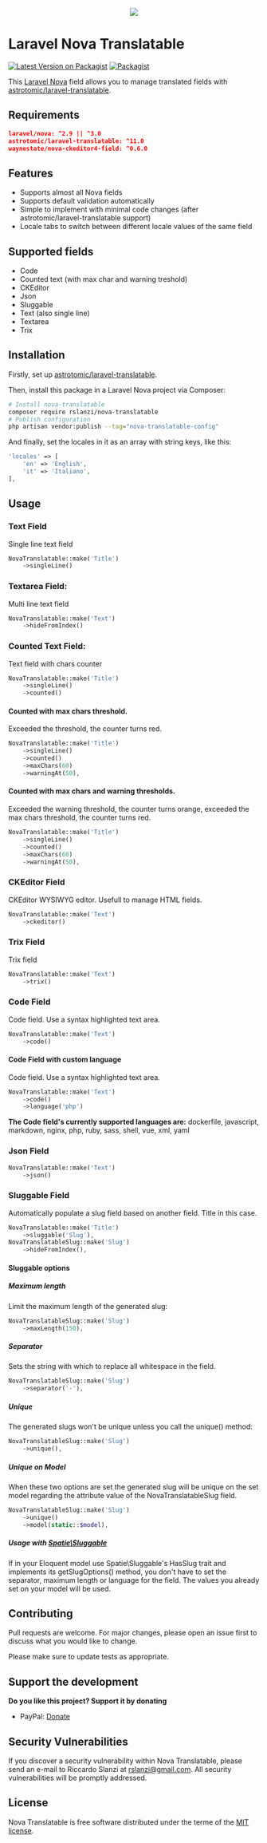 <p align="center"><img src="https://riccardoslanzi.com/img/nova-translatable.png"></p>
<h1>Laravel Nova Translatable</h1>

[![Latest Version on Packagist](https://img.shields.io/packagist/v/rslanzi/nova-translatable.svg?style=flat-square)](https://packagist.org/packages/rslanzi/nova-translatable)
[![Packagist](https://img.shields.io/packagist/l/rslanzi/nova-translatable.svg)]()


This [Laravel Nova](https://nova.laravel.com/) field allows you to manage translated fields with [astrotomic/laravel-translatable](https://github.com/Astrotomic/laravel-translatable).

## Requirements

```json
laravel/nova: ^2.9 || ^3.0
astrotomic/laravel-translatable: ^11.0
waynestate/nova-ckeditor4-field: ^0.6.0
```

## Features

* Supports almost all Nova fields
* Supports default validation automatically
* Simple to implement with minimal code changes (after astrotomic/laravel-translatable support)
* Locale tabs to switch between different locale values of the same field

## Supported fields
* Code
* Counted text (with max char and warning treshold)
* CKEditor
* Json
* Sluggable
* Text (also single line)
* Textarea
* Trix

## Installation

Firstly, set up [astrotomic/laravel-translatable](https://github.com/astrotomic/laravel-translatable).

Then, install this package in a Laravel Nova project via Composer:

```bash
# Install nova-translatable
composer require rslanzi/nova-translatable
# Publish configuration
php artisan vendor:publish --tag="nova-translatable-config"
```

And finally, set the locales in it as an array with string keys, like this:

```php
'locales' => [
    'en' => 'English',
    'it' => 'Italiano',
],
```
## Usage

### Text Field 
Single line text field
```php
NovaTranslatable::make('Title')
    ->singleLine()
```

### Textarea Field: 
Multi line text field
```php
NovaTranslatable::make('Text')
    ->hideFromIndex()
```

### Counted Text Field: 
Text field with chars counter
```php
NovaTranslatable::make('Title')
    ->singleLine()
    ->counted()
```
#### Counted with max chars threshold. 
Exceeded the threshold, the counter turns red.
```php
NovaTranslatable::make('Title')
    ->singleLine()
    ->counted()
    ->maxChars(60)
    ->warningAt(50),
```
#### Counted with max chars and warning thresholds.
Exceeded the warning threshold, the counter turns orange, exceeded the max chars threshold, the counter turns red.
```php
NovaTranslatable::make('Title')
    ->singleLine()
    ->counted()
    ->maxChars(60)
    ->warningAt(50),
```

### CKEditor Field 
CKEditor WYSIWYG editor. Usefull to manage HTML fields.
```php
NovaTranslatable::make('Text')
    ->ckeditor()
```

### Trix Field 
Trix field
```php
NovaTranslatable::make('Text')
    ->trix()
```

### Code Field 
Code field. Use a syntax highlighted text area.
```php
NovaTranslatable::make('Text')
    ->code()
```
#### Code Field with custom language
Code field. Use a syntax highlighted text area.
```php
NovaTranslatable::make('Text')
    ->code()
    ->language('php')
```
**The Code field's currently supported languages are:**
dockerfile, javascript, markdown, nginx, php, ruby, sass, shell, vue, xml, yaml

### Json Field 
```php
NovaTranslatable::make('Text')
    ->json()
```

### Sluggable Field
Automatically populate a slug field based on another field. Title in this case.
```php
NovaTranslatable::make('Title')
    ->sluggable('Slug'),
NovaTranslatableSlug::make('Slug')
    ->hideFromIndex(),
```

#### Sluggable options
##### Maximum length
Limit the maximum length of the generated slug:
```php
NovaTranslatableSlug::make('Slug')
    ->maxLength(150),
```
##### Separator
Sets the string with which to replace all whitespace in the field.
```php
NovaTranslatableSlug::make('Slug')
    ->separator('-'),
```
##### Unique
The generated slugs won't be unique unless you call the unique() method:
```php
NovaTranslatableSlug::make('Slug')
    ->unique(),
```
##### Unique on Model
When these two options are set the generated slug will be unique on the set model regarding the attribute value of the NovaTranslatableSlug field.
```php
NovaTranslatableSlug::make('Slug')
    ->unique()
    ->model(static::$model),
```
##### Usage with [Spatie\Sluggable](https://github.com/spatie/laravel-sluggable)
If in your Eloquent model use Spatie\Sluggable's HasSlug trait and implements its getSlugOptions() method, you don't have to set the separator, maximum length or language for the field. The values you already set on your model will be used.


## Contributing
Pull requests are welcome. For major changes, please open an issue first to discuss what you would like to change.

Please make sure to update tests as appropriate.

## Support the development
**Do you like this project? Support it by donating**

- PayPal: [Donate](https://www.paypal.com/cgi-bin/webscr?cmd=_donations&business=rslanzi%40gmail%2ecom&lc=CY&item_name=NovaTranslatable&no_note=0&currency_code=EUR&bn=PP%2dDonationsBF%3abtn_donateCC_LG%2egif%3aNonHostedGuest)

## Security Vulnerabilities

If you discover a security vulnerability within Nova Translatable, please send an e-mail to Riccardo Slanzi at rslanzi@gmail.com. All security vulnerabilities will be promptly addressed.

## License

Nova Translatable is free software distributed under the terme of the [MIT license](LICENSE.md).
